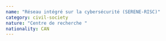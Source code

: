 ```yaml
---
name: "Réseau intégré sur la cybersécurité (SERENE-RISC)"
category: civil-society
nature: "Centre de recherche "
nationality: CAN
---
```

    